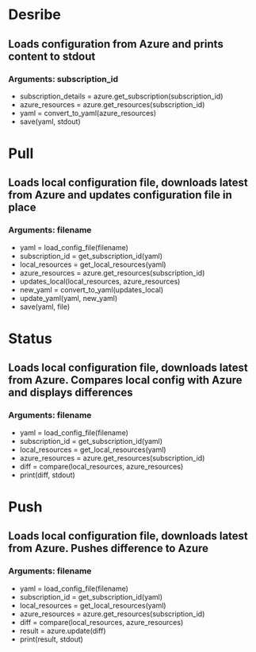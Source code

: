 # Desribe
## Loads configuration from Azure and prints content to stdout
### Arguments: subscription_id

- subscription_details = azure.get_subscription(subscription_id)
- azure_resources = azure.get_resources(subscription_id)
- yaml = convert_to_yaml(azure_resources)
- save(yaml, stdout)

# Pull
## Loads local configuration file, downloads latest from Azure and updates configuration file in place
### Arguments: filename
- yaml = load_config_file(filename)
- subscription_id = get_subscription_id(yaml)
- local_resources = get_local_resources(yaml)
- azure_resources = azure.get_resources(subscription_id)
- updates_local(local_resources, azure_resources)
- new_yaml = convert_to_yaml(updates_local)
- update_yaml(yaml, new_yaml)
- save(yaml, file)

# Status
## Loads local configuration file, downloads latest from Azure. Compares local config with Azure and displays differences
### Arguments: filename
- yaml = load_config_file(filename)
- subscription_id = get_subscription_id(yaml)
- local_resources = get_local_resources(yaml)
- azure_resources = azure.get_resources(subscription_id)
- diff = compare(local_resources, azure_resources)
- print(diff, stdout)

# Push
## Loads local configuration file, downloads latest from Azure. Pushes difference to Azure
### Arguments: filename
- yaml = load_config_file(filename)
- subscription_id = get_subscription_id(yaml)
- local_resources = get_local_resources(yaml)
- azure_resources = azure.get_resources(subscription_id)
- diff = compare(local_resources, azure_resources)
- result = azure.update(diff)
- print(result, stdout)